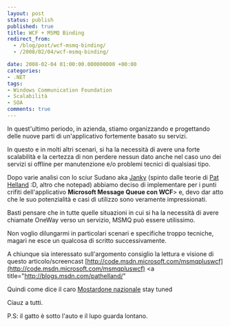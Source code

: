 ```yaml
---
layout: post
status: publish
published: true
title: WCF + MSMQ Binding
redirect_from: 
  - /blog/post/wcf-msmq-binding/
  - /2008/02/04/wcf-msmq-binding/

date: 2008-02-04 01:00:00.000000000 +00:00
categories:
- .NET
tags:
- Windows Communication Foundation
- Scalabilità
- SOA
comments: true
---
```

In quest'ultimo periodo, in azienda, stiamo organizzando e progettando delle nuove parti di un'applicativo fortemente basato su servizi.

In questo e in molti altri scenari, si ha la necessità di avere una forte scalabilità e la certezza di non perdere nessun dato anche nel caso uno dei servizi si offline per manutenzione e/o problemi tecnici di qualsiasi tipo.

Dopo varie analisi con lo sciur Sudano aka [Janky](http://www.giancarlosudano.it/) (spinto dalle teorie di [Pat Helland](http://blogs.msdn.com/pathelland/) :D, altro che notepad) abbiamo deciso di implementare per i punti crifiti dell'applicativo **Microsoft Message Queue con WCF**> e, devo dar atto che le suo potenzialità e casi di utilizzo sono veramente impressionati.

Basti pensare che in tutte quelle situazioni in cui si ha la necessità di avere chiamate OneWay verso un servizio, MSMQ può essere utilissimo.

Non voglio dilungarmi in particolari scenari e specifiche troppo tecniche, magari ne esce un qualcosa di scritto successivamente.

A chiunque sia interessato sull'argomento consiglio la lettura e visione di questo articolo/screencast [http://code.msdn.microsoft.com/msmqpluswcf](http://code.msdn.microsoft.com/msmqpluswcf)
<a title="http://blogs.msdn.com/pathelland/"

Quindi come dice il caro [Mostardone nazionale](http://blogs.aspitalia.com/sm15455) stay tuned


Ciauz a tutti.

P.S: il gatto è sotto l'auto e il lupo guarda lontano.
